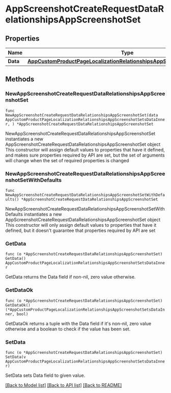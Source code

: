 # AppScreenshotCreateRequestDataRelationshipsAppScreenshotSet

## Properties

Name | Type | Description | Notes
------------ | ------------- | ------------- | -------------
**Data** | [**AppCustomProductPageLocalizationRelationshipsAppScreenshotSetsDataInner**](AppCustomProductPageLocalizationRelationshipsAppScreenshotSetsDataInner.md) |  | 

## Methods

### NewAppScreenshotCreateRequestDataRelationshipsAppScreenshotSet

`func NewAppScreenshotCreateRequestDataRelationshipsAppScreenshotSet(data AppCustomProductPageLocalizationRelationshipsAppScreenshotSetsDataInner, ) *AppScreenshotCreateRequestDataRelationshipsAppScreenshotSet`

NewAppScreenshotCreateRequestDataRelationshipsAppScreenshotSet instantiates a new AppScreenshotCreateRequestDataRelationshipsAppScreenshotSet object
This constructor will assign default values to properties that have it defined,
and makes sure properties required by API are set, but the set of arguments
will change when the set of required properties is changed

### NewAppScreenshotCreateRequestDataRelationshipsAppScreenshotSetWithDefaults

`func NewAppScreenshotCreateRequestDataRelationshipsAppScreenshotSetWithDefaults() *AppScreenshotCreateRequestDataRelationshipsAppScreenshotSet`

NewAppScreenshotCreateRequestDataRelationshipsAppScreenshotSetWithDefaults instantiates a new AppScreenshotCreateRequestDataRelationshipsAppScreenshotSet object
This constructor will only assign default values to properties that have it defined,
but it doesn't guarantee that properties required by API are set

### GetData

`func (o *AppScreenshotCreateRequestDataRelationshipsAppScreenshotSet) GetData() AppCustomProductPageLocalizationRelationshipsAppScreenshotSetsDataInner`

GetData returns the Data field if non-nil, zero value otherwise.

### GetDataOk

`func (o *AppScreenshotCreateRequestDataRelationshipsAppScreenshotSet) GetDataOk() (*AppCustomProductPageLocalizationRelationshipsAppScreenshotSetsDataInner, bool)`

GetDataOk returns a tuple with the Data field if it's non-nil, zero value otherwise
and a boolean to check if the value has been set.

### SetData

`func (o *AppScreenshotCreateRequestDataRelationshipsAppScreenshotSet) SetData(v AppCustomProductPageLocalizationRelationshipsAppScreenshotSetsDataInner)`

SetData sets Data field to given value.



[[Back to Model list]](../README.md#documentation-for-models) [[Back to API list]](../README.md#documentation-for-api-endpoints) [[Back to README]](../README.md)


